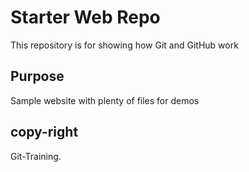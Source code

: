 # Starter Web Repo

This repository is for showing how Git and GitHub work

## Purpose

Sample website with plenty of files for demos

## copy-right

Git-Training.

